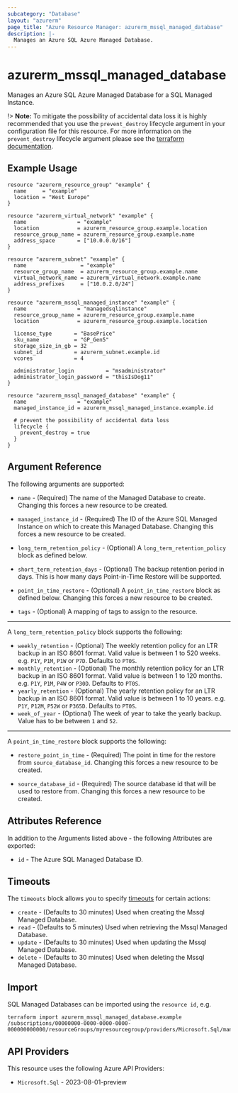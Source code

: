 ```yaml
---
subcategory: "Database"
layout: "azurerm"
page_title: "Azure Resource Manager: azurerm_mssql_managed_database"
description: |-
  Manages an Azure SQL Azure Managed Database.
---
```


# azurerm_mssql_managed_database

Manages an Azure SQL Azure Managed Database for a SQL Managed Instance.

!> **Note:** To mitigate the possibility of accidental data loss it is highly recommended that you use the `prevent_destroy` lifecycle argument in your configuration file for this resource. For more information on the `prevent_destroy` lifecycle argument please see the [terraform documentation](https://developer.hashicorp.com/terraform/tutorials/state/resource-lifecycle#prevent-resource-deletion).

## Example Usage

```hcl
resource "azurerm_resource_group" "example" {
  name     = "example"
  location = "West Europe"
}

resource "azurerm_virtual_network" "example" {
  name                = "example"
  location            = azurerm_resource_group.example.location
  resource_group_name = azurerm_resource_group.example.name
  address_space       = ["10.0.0.0/16"]
}

resource "azurerm_subnet" "example" {
  name                 = "example"
  resource_group_name  = azurerm_resource_group.example.name
  virtual_network_name = azurerm_virtual_network.example.name
  address_prefixes     = ["10.0.2.0/24"]
}

resource "azurerm_mssql_managed_instance" "example" {
  name                = "managedsqlinstance"
  resource_group_name = azurerm_resource_group.example.name
  location            = azurerm_resource_group.example.location

  license_type       = "BasePrice"
  sku_name           = "GP_Gen5"
  storage_size_in_gb = 32
  subnet_id          = azurerm_subnet.example.id
  vcores             = 4

  administrator_login          = "msadministrator"
  administrator_login_password = "thisIsDog11"
}

resource "azurerm_mssql_managed_database" "example" {
  name                = "example"
  managed_instance_id = azurerm_mssql_managed_instance.example.id

  # prevent the possibility of accidental data loss
  lifecycle {
    prevent_destroy = true
  }
}
```

## Argument Reference

The following arguments are supported:

* `name` - (Required) The name of the Managed Database to create. Changing this forces a new resource to be created.

* `managed_instance_id` - (Required) The ID of the Azure SQL Managed Instance on which to create this Managed Database. Changing this forces a new resource to be created.

* `long_term_retention_policy` - (Optional) A `long_term_retention_policy` block as defined below.

* `short_term_retention_days` - (Optional) The backup retention period in days. This is how many days Point-in-Time Restore will be supported.

* `point_in_time_restore` - (Optional) A `point_in_time_restore` block as defined below. Changing this forces a new resource to be created.

* `tags` - (Optional) A mapping of tags to assign to the resource.

---

A `long_term_retention_policy` block supports the following:

* `weekly_retention` - (Optional) The weekly retention policy for an LTR backup in an ISO 8601 format. Valid value is between 1 to 520 weeks. e.g. `P1Y`, `P1M`, `P1W` or `P7D`. Defaults to `PT0S`.
* `monthly_retention` - (Optional) The monthly retention policy for an LTR backup in an ISO 8601 format. Valid value is between 1 to 120 months. e.g. `P1Y`, `P1M`, `P4W` or `P30D`. Defaults to `PT0S`.
* `yearly_retention` - (Optional) The yearly retention policy for an LTR backup in an ISO 8601 format. Valid value is between 1 to 10 years. e.g. `P1Y`, `P12M`, `P52W` or `P365D`. Defaults to `PT0S`.
* `week_of_year` - (Optional) The week of year to take the yearly backup. Value has to be between `1` and `52`.

---

A `point_in_time_restore` block supports the following:

* `restore_point_in_time` - (Required) The point in time for the restore from `source_database_id`. Changing this forces a new resource to be created.

* `source_database_id` - (Required) The source database id that will be used to restore from. Changing this forces a new resource to be created.

## Attributes Reference

In addition to the Arguments listed above - the following Attributes are exported:

* `id` - The Azure SQL Managed Database ID.

## Timeouts

The `timeouts` block allows you to specify [timeouts](https://developer.hashicorp.com/terraform/language/resources/configure#define-operation-timeouts) for certain actions:

* `create` - (Defaults to 30 minutes) Used when creating the Mssql Managed Database.
* `read` - (Defaults to 5 minutes) Used when retrieving the Mssql Managed Database.
* `update` - (Defaults to 30 minutes) Used when updating the Mssql Managed Database.
* `delete` - (Defaults to 30 minutes) Used when deleting the Mssql Managed Database.

## Import

SQL Managed Databases can be imported using the `resource id`, e.g.

```shell
terraform import azurerm_mssql_managed_database.example /subscriptions/00000000-0000-0000-0000-000000000000/resourceGroups/myresourcegroup/providers/Microsoft.Sql/managedInstances/myserver/databases/mydatabase
```

## API Providers
<!-- This section is generated, changes will be overwritten -->
This resource uses the following Azure API Providers:

* `Microsoft.Sql` - 2023-08-01-preview

